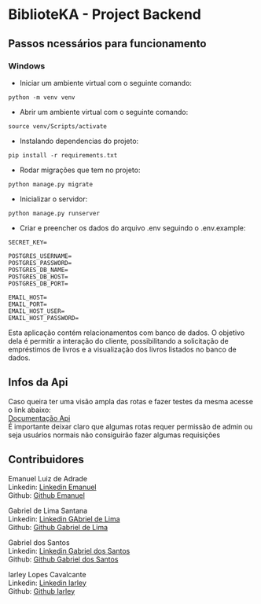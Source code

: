 # BiblioteKA - Project Backend

## Passos ncessários para funcionamento

### Windows

- Iniciar um ambiente virtual com o seguinte comando:
```shell
python -m venv venv
```

- Abrir um ambiente virtual com o seguinte comando:
```shell
source venv/Scripts/activate
```

- Instalando dependencias do projeto:
```shell
pip install -r requirements.txt
```

- Rodar migrações que tem no projeto:
```shell
python manage.py migrate
```

- Inicializar o servidor:
```shell
python manage.py runserver
```

- Criar e preencher os dados do arquivo .env seguindo o .env.example:
```shell
SECRET_KEY=

POSTGRES_USERNAME=
POSTGRES_PASSWORD=
POSTGRES_DB_NAME=
POSTGRES_DB_HOST=
POSTGRES_DB_PORT=

EMAIL_HOST= 
EMAIL_PORT= 
EMAIL_HOST_USER= 
EMAIL_HOST_PASSWORD= 
```


Esta aplicação contém relacionamentos com banco de dados. O objetivo dela é permitir a interação do cliente, possibilitando a solicitação de empréstimos de livros e a visualização dos livros listados no banco de dados.

## Infos da Api

Caso queira ter uma visão ampla das rotas e fazer testes da mesma acesse o link abaixo:<br>
<a href= https://biblioteka-grupo33.onrender.com/api/schema/swagger/ blank=true>Documentação Api</a><br>
É importante deixar claro que algumas rotas requer permissão de admin ou seja usuários normais não consiguirão fazer algumas requisições

## Contribuidores
Emanuel Luiz de Adrade<br>
Linkedin: <a href=https://www.linkedin.com/in/emanuelluiz/>Linkedin Emanuel</a><br>
Github: <a href=https://github.com/emanuelluiz01>Github Emanuel<a/>

Gabriel de Lima Santana<br>
Linkedin: <a href=https://www.linkedin.com/in/gabrieldelimasantana/>Linkedin GAbriel de Lima</a><br>
Github: <a href=https://github.com/Gabriel-Dev>Github Gabriel de Lima<a/>

Gabriel dos Santos<br>
Linkedin: <a href=https://www.linkedin.com/in/gabrieldossantosmachado>Linkedin Gabriel dos Santos</a><br>
Github: <a href=https://github.com/bielssinho>Github Gabriel dos Santos<a/>

Iarley Lopes Cavalcante<br>
Linkedin: <a href=https://www.linkedin.com/in/iarley-lopes-b19100246/>Linkedin Iarley</a><br>
Github: <a href=https://github.com/iarley1>Github Iarley<a/>

